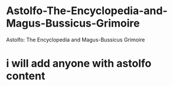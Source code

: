 # Astolfo-The-Encyclopedia-and-Magus-Bussicus-Grimoire
Astolfo: The Encyclopedia and Magus-Bussicus Grimoire
# i will add anyone with astolfo content
